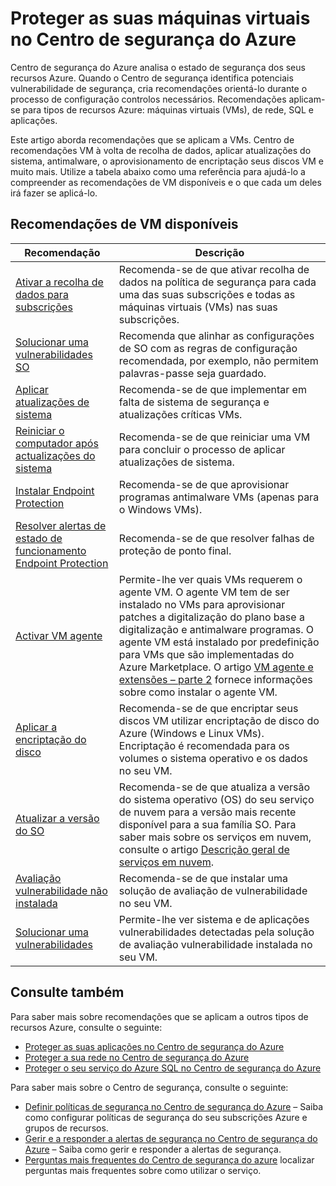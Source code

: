 <properties
   pageTitle="Proteger as suas máquinas virtuais no Centro de segurança do Azure | Microsoft Azure"
   description="Este endereços de documento recomendações no Centro de segurança do Azure que o ajudam a proteger o seu máquinas virtuais e manter-se em conformidade com as políticas de segurança."
   services="security-center"
   documentationCenter="na"
   authors="TerryLanfear"
   manager="MBaldwin"
   editor=""/>

<tags
   ms.service="security-center"
   ms.devlang="na"
   ms.topic="article"
   ms.tgt_pltfrm="na"
   ms.workload="na"
   ms.date="09/25/2016"
   ms.author="terrylan"/>

# <a name="protecting-your-virtual-machines-in-azure-security-center"></a>Proteger as suas máquinas virtuais no Centro de segurança do Azure

Centro de segurança do Azure analisa o estado de segurança dos seus recursos Azure. Quando o Centro de segurança identifica potenciais vulnerabilidade de segurança, cria recomendações orientá-lo durante o processo de configuração controlos necessários.  Recomendações aplicam-se para tipos de recursos Azure: máquinas virtuais (VMs), de rede, SQL e aplicações.

Este artigo aborda recomendações que se aplicam a VMs.  Centro de recomendações VM à volta de recolha de dados, aplicar atualizações do sistema, antimalware, o aprovisionamento de encriptação seus discos VM e muito mais.  Utilize a tabela abaixo como uma referência para ajudá-lo a compreender as recomendações de VM disponíveis e o que cada um deles irá fazer se aplicá-lo.

## <a name="available-vm-recommendations"></a>Recomendações de VM disponíveis

|Recomendação|Descrição|
|-----|-----|
|[Ativar a recolha de dados para subscrições](security-center-enable-data-collection.md)|Recomenda-se de que ativar recolha de dados na política de segurança para cada uma das suas subscrições e todas as máquinas virtuais (VMs) nas suas subscrições.|
|[Solucionar uma vulnerabilidades SO](security-center-remediate-os-vulnerabilities.md)|Recomenda que alinhar as configurações de SO com as regras de configuração recomendada, por exemplo, não permitem palavras-passe seja guardado.|
|[Aplicar atualizações de sistema](security-center-apply-system-updates.md)|Recomenda-se de que implementar em falta de sistema de segurança e atualizações críticas VMs.|
|[Reiniciar o computador após actualizações do sistema](security-center-apply-system-updates.md#reboot-after-system-updates)|Recomenda-se de que reiniciar uma VM para concluir o processo de aplicar atualizações de sistema.|
|[Instalar Endpoint Protection](security-center-install-endpoint-protection.md)|Recomenda-se de que aprovisionar programas antimalware VMs (apenas para o Windows VMs).|
|[Resolver alertas de estado de funcionamento Endpoint Protection](security-center-resolve-endpoint-protection-health-alerts.md)|Recomenda-se de que resolver falhas de proteção de ponto final.|
|[Activar VM agente](security-center-enable-vm-agent.md)|Permite-lhe ver quais VMs requerem o agente VM. O agente VM tem de ser instalado no VMs para aprovisionar patches a digitalização do plano base a digitalização e antimalware programas. O agente VM está instalado por predefinição para VMs que são implementadas do Azure Marketplace. O artigo [VM agente e extensões – parte 2](http://azure.microsoft.com/blog/2014/04/15/vm-agent-and-extensions-part-2/) fornece informações sobre como instalar o agente VM.|
| [Aplicar a encriptação do disco](security-center-apply-disk-encryption.md) |Recomenda-se de que encriptar seus discos VM utilizar encriptação de disco do Azure (Windows e Linux VMs). Encriptação é recomendada para os volumes o sistema operativo e os dados no seu VM.|
| [Atualizar a versão do SO](security-center-update-os-version.md) | Recomenda-se de que atualiza a versão do sistema operativo (OS) do seu serviço de nuvem para a versão mais recente disponível para a sua família SO.  Para saber mais sobre os serviços em nuvem, consulte o artigo [Descrição geral de serviços em nuvem](../cloud-services/cloud-services-choose-me.md). |
| [Avaliação vulnerabilidade não instalada](security-center-vulnerability-assessment-recommendations.md) | Recomenda-se de que instalar uma solução de avaliação de vulnerabilidade no seu VM. |
| [Solucionar uma vulnerabilidades](security-center-vulnerability-assessment-recommendations.md#review-recommendation) | Permite-lhe ver sistema e de aplicações vulnerabilidades detectadas pela solução de avaliação vulnerabilidade instalada no seu VM. |

## <a name="see-also"></a>Consulte também

Para saber mais sobre recomendações que se aplicam a outros tipos de recursos Azure, consulte o seguinte:

- [Proteger as suas aplicações no Centro de segurança do Azure](security-center-application-recommendations.md)
- [Proteger a sua rede no Centro de segurança do Azure](security-center-network-recommendations.md)
- [Proteger o seu serviço do Azure SQL no Centro de segurança do Azure](security-center-sql-service-recommendations.md)

Para saber mais sobre o Centro de segurança, consulte o seguinte:

- [Definir políticas de segurança no Centro de segurança do Azure](security-center-policies.md) – Saiba como configurar políticas de segurança do seu subscrições Azure e grupos de recursos.
- [Gerir e a responder a alertas de segurança no Centro de segurança do Azure](security-center-managing-and-responding-alerts.md) – Saiba como gerir e responder a alertas de segurança.
- [Perguntas mais frequentes do Centro de segurança do azure](security-center-faq.md) localizar perguntas mais frequentes sobre como utilizar o serviço.
